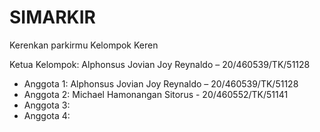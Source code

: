# SIMARKIR

Kerenkan parkirmu
Kelompok Keren

Ketua Kelompok: Alphonsus Jovian Joy Reynaldo – 20/460539/TK/51128
- Anggota 1: Alphonsus Jovian Joy Reynaldo – 20/460539/TK/51128
- Anggota 2: Michael Hamonangan Sitorus - 20/460552/TK/51141
- Anggota 3:
- Anggota 4: 
